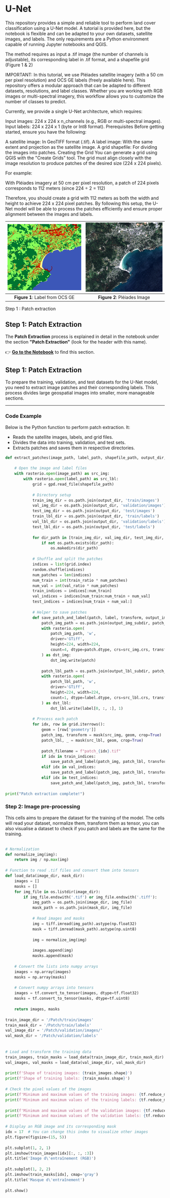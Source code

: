 # U-Net

This repository provides a simple and reliable tool to perform land cover classification using a U-Net model. A tutorial is provided here, but the notebook is flexible and can be adapted to your own datasets, satellite images, and labels. The only requirements are a Python environment capable of running Jupyter notebooks and QGIS.

The method requires as input a .tif image (the number of channels is adjustable), its corresponding label in .tif format, and a shapefile grid (Figure 1 & 2)

IMPORTANT: In this tutorial, we use Pléiades satellite imagery (with a 50 cm per pixel resolution) and OCS GE labels (freely available here). This repository offers a modular approach that can be adapted to different datasets, resolutions, and label classes. Whether you are working with RGB images or multi-spectral imagery, this workflow allows you to customize the number of classes to predict.

Currently, we provide a single U-Net architecture, which requires:

Input images: 224 x 224 x n_channels (e.g., RGB or multi-spectral images).
Input labels: 224 x 224 x 1 (byte or Int8 format).
Prerequisites
Before getting started, ensure you have the following:

A satellite image: In GeoTIFF format (.tif).
A label image: With the same extent and projection as the satellite image.
A grid shapefile: For dividing the images into patches.
Creating the Grid
You can generate a grid using QGIS with the "Create Grids" tool. The grid must align closely with the image resolution to produce patches of the desired size (224 x 224 pixels).

For example:

With Pléiades imagery at 50 cm per pixel resolution, a patch of 224 pixels corresponds to 112 meters (since 224 ÷ 2 = 112)

Therefore, you should create a grid with 112 meters as both the width and height to achieve 224 x 224 pixel patches.
By following this setup, the U-Net model will be able to process the patches efficiently and ensure proper alignment between the images and labels.


| ![Image 1](./Fig/Label.png) | ![Image 2](./Fig/Image.png) |
|:--------------------------------:|:--------------------------------:|
| **Figure 1**: Label from OCS GE     | **Figure 2**: Pléiades Image     |



Step 1 : Patch extraction 

## Step 1: Patch Extraction

The **Patch Extraction** process is explained in detail in the notebook under the section **"Patch Extraction"** (look for the header with this name).

👉 **[Go to the Notebook](./Toolbox/Unet_tutorial.ipynb)** to find this section.

## Step 1: Patch Extraction

To prepare the training, validation, and test datasets for the U-Net model, you need to extract image patches and their corresponding labels. This process divides large geospatial images into smaller, more manageable sections.

---

### **Code Example**

Below is the Python function to perform patch extraction. It:
- Reads the satellite images, labels, and grid files.
- Divides the data into training, validation, and test sets.
- Extracts patches and saves them in respective directories.

```python
def extract_patches(image_path, label_path, shapefile_path, output_dir, train_ratio=0.75, val_ratio=0.2, test_ratio=0.05):

    # Open the image and label files
    with rasterio.open(image_path) as src_img:
        with rasterio.open(label_path) as src_lbl:
            grid = gpd.read_file(shapefile_path)

            # Directory setup
            train_img_dir = os.path.join(output_dir, 'train/images')
            val_img_dir = os.path.join(output_dir, 'validation/images')
            test_img_dir = os.path.join(output_dir, 'test/images')
            train_lbl_dir = os.path.join(output_dir, 'train/labels')
            val_lbl_dir = os.path.join(output_dir, 'validation/labels')
            test_lbl_dir = os.path.join(output_dir, 'test/labels')
            
            for dir_path in [train_img_dir, val_img_dir, test_img_dir, train_lbl_dir, val_lbl_dir, test_lbl_dir]:
                if not os.path.exists(dir_path):
                    os.makedirs(dir_path)

            # Shuffle and split the patches
            indices = list(grid.index)
            random.shuffle(indices)
            num_patches = len(indices)
            num_train = int(train_ratio * num_patches)
            num_val = int(val_ratio * num_patches)
            train_indices = indices[:num_train]
            val_indices = indices[num_train:num_train + num_val]
            test_indices = indices[num_train + num_val:]
            
            # Helper to save patches
            def save_patch_and_label(patch, label, transform, output_img_subdir, output_lbl_subdir, patch_filename):
                patch_img_path = os.path.join(output_img_subdir, patch_filename)
                with rasterio.open(
                    patch_img_path, 'w',
                    driver='GTiff',
                    height=224, width=224,
                    count=4, dtype=patch.dtype, crs=src_img.crs, transform=transform
                ) as dst_img:
                    dst_img.write(patch)
                
                patch_lbl_path = os.path.join(output_lbl_subdir, patch_filename)
                with rasterio.open(
                    patch_lbl_path, 'w',
                    driver='GTiff',
                    height=224, width=224,
                    count=1, dtype=label.dtype, crs=src_lbl.crs, transform=transform
                ) as dst_lbl:
                    dst_lbl.write(label[0, :, :], 1)
            
            # Process each patch
            for idx, row in grid.iterrows():
                geom = [row['geometry']]
                patch_img, transform = mask(src_img, geom, crop=True)
                patch_lbl, _ = mask(src_lbl, geom, crop=True)

                patch_filename = f"patch_{idx}.tif"
                if idx in train_indices:
                    save_patch_and_label(patch_img, patch_lbl, transform, train_img_dir, train_lbl_dir, patch_filename)
                elif idx in val_indices:
                    save_patch_and_label(patch_img, patch_lbl, transform, val_img_dir, val_lbl_dir, patch_filename)
                elif idx in test_indices:
                    save_patch_and_label(patch_img, patch_lbl, transform, test_img_dir, test_lbl_dir, patch_filename)

print("Patch extraction complete!")

```

### Step 2: Image pre-processing

This cells aims to prepare the dataset for the training of the model. The cells will read your dataset, normalize them, transform them as tensor, you can also visualise a dataset to check if you patch and labels are the same for the training.
```python

# Normalization
def normalize_img(img):
    return img / np.max(img)

# Function to read .tif files and convert them into tensors
def load_data(image_dir, mask_dir):
    images = []
    masks = []
    for img_file in os.listdir(image_dir):
        if img_file.endswith('.tif') or img_file.endswith('.tiff'):
            img_path = os.path.join(image_dir, img_file)
            mask_path = os.path.join(mask_dir, img_file)
            
            # Read images and masks
            img = tiff.imread(img_path).astype(np.float32)
            mask = tiff.imread(mask_path).astype(np.uint8)
            
            img = normalize_img(img)
            
            images.append(img)
            masks.append(mask)
    
    # Convert the lists into numpy arrays
    images = np.array(images)
    masks = np.array(masks)
    
    # Convert numpy arrays into tensors
    images = tf.convert_to_tensor(images, dtype=tf.float32)
    masks = tf.convert_to_tensor(masks, dtype=tf.uint8)
    
    return images, masks

train_image_dir = '/Patch/train/images'
train_mask_dir = '/Patch/train/labels'
val_image_dir = '/Patch/validation/images/'
val_mask_dir = '/Patch/validation/labels'


# Load and transform the training data
train_images, train_masks = load_data(train_image_dir, train_mask_dir)
val_images, val_masks = load_data(val_image_dir, val_mask_dir)

print(f'Shape of training images: {train_images.shape}')
print(f'Shape of training labels: {train_masks.shape}')

# Check the pixel values of the images
print(f'Minimum and maximum values of the training images: {tf.reduce_min(train_images).numpy()}, {tf.reduce_max(train_images).numpy()}')
print(f'Minimum and maximum values of the training labels: {tf.reduce_min(train_masks).numpy()}, {tf.reduce_max(train_masks).numpy()}')

print(f'Minimum and maximum values of the validation images: {tf.reduce_min(val_images).numpy()}, {tf.reduce_max(val_images).numpy()}')
print(f'Minimum and maximum values of the validation labels: {tf.reduce_min(val_masks).numpy()}, {tf.reduce_max(val_masks).numpy()}')

# Display an RGB image and its corresponding mask
idx = 17  # You can change this index to visualize other images
plt.figure(figsize=(15, 5))

plt.subplot(1, 2, 1)
plt.imshow(train_images[idx][:, :, :3])  
plt.title('Image d\'entraînement (RGB)')

plt.subplot(1, 2, 2)
plt.imshow(train_masks[idx], cmap='gray') 
plt.title('Masque d\'entraînement')

plt.show()

```

